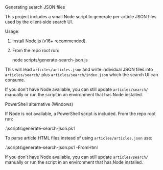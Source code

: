 Generating search JSON files

This project includes a small Node script to generate per-article JSON files used by the client-side search UI.

Usage:

1. Install Node.js (v16+ recommended).
2. From the repo root run:

   node scripts/generate-search-json.js

This will read `articles/articles.json` and write individual JSON files into `articles/search/` plus `articles/search/index.json` which the search UI can consume.

If you don't have Node available, you can still update `articles/search/` manually or run the script in an environment that has Node installed.

PowerShell alternative (Windows)

If Node is not available, a PowerShell script is included. From the repo root run:

  .\scripts\generate-search-json.ps1

To parse article HTML files instead of using `articles/articles.json` use:

  .\scripts\generate-search-json.ps1 -FromHtml

If you don't have Node available, you can still update `articles/search/` manually or run the script in an environment that has Node installed.
